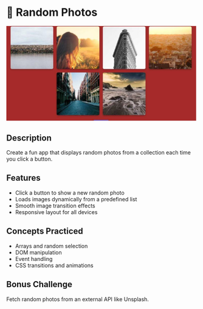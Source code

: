 # 📸 Random Photos

![Random Photos Preview](../../assets/random-photos.png)

## Description
Create a fun app that displays random photos from a collection each time you click a button.

## Features
- Click a button to show a new random photo
- Loads images dynamically from a predefined list
- Smooth image transition effects
- Responsive layout for all devices

## Concepts Practiced
- Arrays and random selection
- DOM manipulation
- Event handling
- CSS transitions and animations

## Bonus Challenge
Fetch random photos from an external API like Unsplash.


